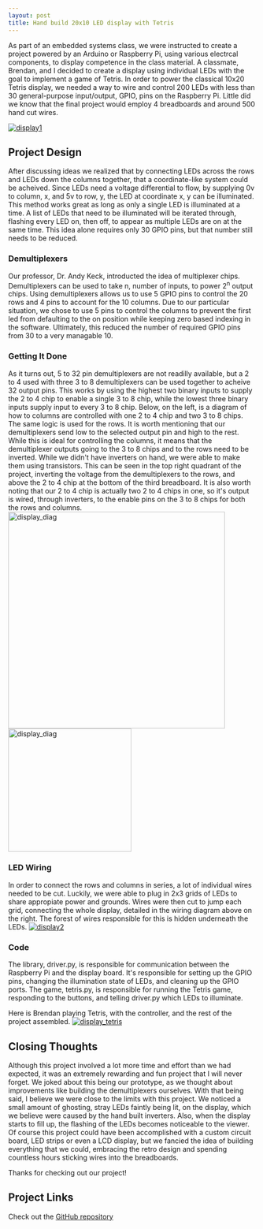 ```yaml
---
layout: post
title: Hand build 20x10 LED display with Tetris
---
```


As part of an embedded systems class, we were instructed to create a project powered by an Arduino or Raspberry Pi, using various electrcal components, to display competence in the class material. A classmate, Brendan, and I decided to create a display using individual LEDs with the goal to implement a game of Tetris. In order to power the classical 10x20 Tetris display, we needed a way to wire and control 200 LEDs with less than 30 general-purpose input/output, GPIO, pins on the Raspberry Pi. Little did we know that the final project would employ 4 breadboards and around 500 hand cut wires. 

<a target="_blank" href="https://danielfrentzel.github.io/static/display1.jpg">
    <img src="https://danielfrentzel.github.io/static/display1.jpg" alt="display1"> 
</a>

<h2>Project Design</h2>
After discussing ideas we realized that by connecting LEDs across the rows and LEDs down the columns together, that a coordinate-like system could be acheived. Since LEDs need a voltage differential to flow, by supplying 0v to column, x, and 5v to row, y, the LED at coordinate x, y can be illuminated. This method works great as long as only a single LED is illuminated at a time. A list of LEDs that need to be illuminated will be iterated through, flashing every LED on, then off, to appear as multiple LEDs are on at the same time. This idea alone requires only 30 GPIO pins, but that number still needs to be reduced.

<h3>Demultiplexers</h3>
Our professor, Dr. Andy Keck, introducted the idea of multiplexer chips. Demultiplexers can be used to take n, number of inputs, to power 2<sup>n</sup> output chips. Using demultiplexers allows us to use 5 GPIO pins to control the 20 rows and 4 pins to account for the 10 columns. Due to our particular situation, we chose to use 5 pins to control the columns to prevent the first led from defaulting to the on position while keeping zero based indexing in the software. Ultimately, this reduced the number of required GPIO pins from 30 to a very managable 10.

<h3>Getting It Done</h3>
As it turns out, 5 to 32 pin demultiplexers are not readilly available, but a 2 to 4 used with three 3 to 8 demultiplexers can be used together to acheive 32 output pins. This works by using the highest two binary inputs to supply the 2 to 4 chip to enable a single 3 to 8 chip, while the lowest three binary inputs supply input to every 3 to 8 chip. Below, on the left, is a diagram of how to columns are controlled with one 2 to 4 chip and two 3 to 8 chips. The same logic is used for the rows. It is worth mentioning that our demultiplexers send low to the selected output pin and high to the rest. While this is ideal for controlling the columns, it means that the demultiplexer outputs going to the 3 to 8 chips and to the rows need to be inverted. While we didn't have inverters on hand, we were able to make them using transistors. This can be seen in the top right quadrant of the project, inverting the voltage from the demultiplexers to the rows, and above the 2 to 4 chip at the bottom of the third breadboard. It is also worth noting that our 2 to 4 chip is actually two 2 to 4 chips in one, so it's output is wired, through inverters, to the enable pins on the 3 to 8 chips for both the rows and columns.

 <div class="row">
    <a target="_blank" href="https://danielfrentzel.github.io/static/selector_columns.png">
        <img src="https://danielfrentzel.github.io/static/selector_columns_crop.png" alt="display_diag" width="440">
    </a>
    <a target="_blank" href="https://danielfrentzel.github.io/static/display_diag.png">
        <img src="https://danielfrentzel.github.io/static/display_diag_crop.png" alt="display_diag" width="250">
    </a>
</div> 

<h3>LED Wiring</h3>
In order to connect the rows and columns in series, a lot of individual wires needed to be cut. Luckily, we were able to plug in 2x3 grids of LEDs to share appropiate power and grounds. Wires were then cut to jump each grid, connecting the whole display, detailed in the wiring diagram above on the right. The forest of wires responsible for this is hidden underneath the LEDs.

 <a target="_blank" href="https://danielfrentzel.github.io/static/display2.jpg">
    <img src="https://danielfrentzel.github.io/static/display2.jpg" alt="display2"> 
</a>

<h3>Code</h3>
The library, driver.py, is responsible for communication between the Raspberry Pi and the display board. It's responsible for setting up the GPIO pins, changing the illumination state of LEDs, and cleaning up the GPIO ports. The game, tetris.py, is responsible for running the Tetris game, responding to the buttons, and telling driver.py which LEDs to illuminate.

Here is Brendan playing Tetris, with the controller, and the rest of the project assembled.
<a target="_blank" href="https://danielfrentzel.github.io/static/display_tetris.jpg">
    <img src="https://danielfrentzel.github.io/static/display_tetris.jpg" alt="display_tetris"> 
</a>

<h2>Closing Thoughts</h2>
Although this project involved a lot more time and effort than we had expected, it was an extremely rewarding and fun project that I will never forget. We joked about this being our prototype, as we thought about improvements like building the demultiplexers ourselves. With that being said, I believe we were close to the limits with this project. We noticed a small amount of ghosting, stray LEDs faintly being lit, on the display, which we believe were caused by the hand built inverters. Also, when the display starts to fill up, the flashing of the LEDs becomes noticeable to the viewer. Of course this project could have been accomplished with a custom circuit board, LED strips or even a LCD display, but we fancied the idea of building everything that we could, embracing the retro design and spending countless hours sticking wires into the breadboards. 

Thanks for checking out our project!

<h2>Project Links</h2>
<p>Check out the <a href="https://github.com/MystiriodisLykos/Ercinee" target="_blank">GitHub repository</a></p>
